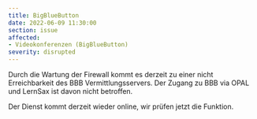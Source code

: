 ```yaml
---
title: BigBlueButton
date: 2022-06-09 11:30:00
section: issue
affected:
- Videokonferenzen (BigBlueButton)
severity: disrupted
---
```


Durch die Wartung der Firewall kommt es derzeit zu einer nicht Erreichbarkeit des BBB Vermittlungsservers.
Der Zugang zu BBB via OPAL und LernSax ist davon nicht betroffen.

Der Dienst kommt derzeit wieder online, wir prüfen jetzt die Funktion.

